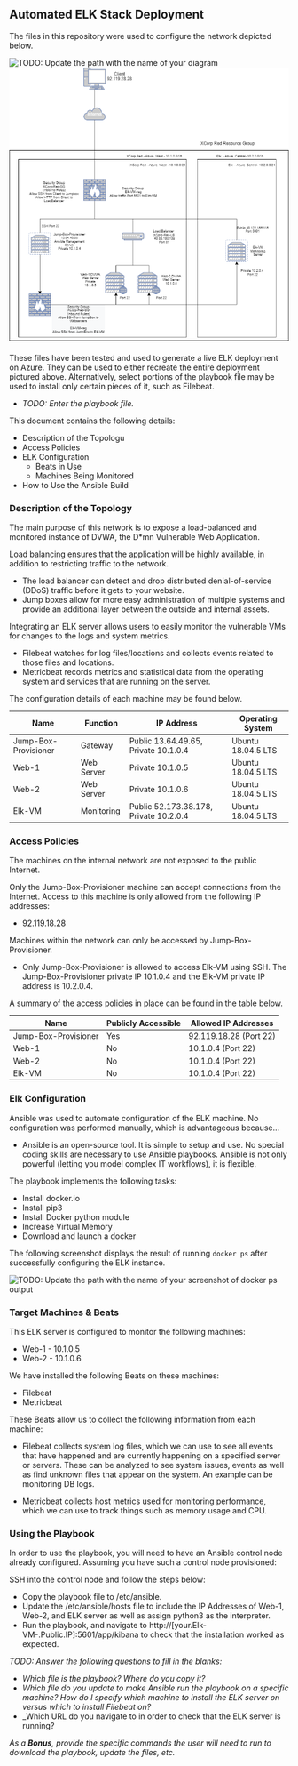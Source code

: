## Automated ELK Stack Deployment

The files in this repository were used to configure the network depicted below.

![TODO: Update the path with the name of your diagram](Images/diagram_filename.png)
![Elk Project Diagram](https://github.com/drclever/ELK-Project/blob/master/Images/Elk-Project-Diagram.png)

These files have been tested and used to generate a live ELK deployment on Azure. They can be used to either recreate the entire deployment pictured above. Alternatively, select portions of the playbook file may be used to install only certain pieces of it, such as Filebeat.

  - _TODO: Enter the playbook file._

This document contains the following details:
- Description of the Topologu
- Access Policies
- ELK Configuration
  - Beats in Use
  - Machines Being Monitored
- How to Use the Ansible Build


### Description of the Topology

The main purpose of this network is to expose a load-balanced and monitored instance of DVWA, the D*mn Vulnerable Web Application.

Load balancing ensures that the application will be highly available, in addition to restricting traffic to the network.
- The load balancer can detect and drop distributed denial-of-service (DDoS) traffic before it gets to your website.
- Jump boxes allow for more easy administration of multiple systems and provide an additional layer between the outside and internal assets.

Integrating an ELK server allows users to easily monitor the vulnerable VMs for changes to the logs and system metrics.
- Filebeat watches for log files/locations and collects events related to those files and locations.
- Metricbeat records metrics and statistical data from the operating system and services that are running on the server.

The configuration details of each machine may be found below.

| Name                 | Function   | IP Address                             | Operating System   |
|----------------------|------------|----------------------------------------|--------------------|
| Jump-Box-Provisioner | Gateway    | Public 13.64.49.65, Private 10.1.0.4   | Ubuntu 18.04.5 LTS |
| Web-1                | Web Server | Private 10.1.0.5                       | Ubuntu 18.04.5 LTS |
| Web-2                | Web Server | Private 10.1.0.6                       | Ubuntu 18.04.5 LTS |
| Elk-VM               | Monitoring | Public 52.173.38.178, Private 10.2.0.4 | Ubuntu 18.04.5 LTS |

### Access Policies

The machines on the internal network are not exposed to the public Internet. 

Only the Jump-Box-Provisioner machine can accept connections from the Internet. Access to this machine is only allowed from the following IP addresses:
- 92.119.18.28

Machines within the network can only be accessed by Jump-Box-Provisioner.
- Only Jump-Box-Provisioner is allowed to access Elk-VM using SSH. The Jump-Box-Provisioner private IP 10.1.0.4 and the Elk-VM private IP address is 10.2.0.4.

A summary of the access policies in place can be found in the table below.

| Name                 | Publicly Accessible | Allowed IP Addresses   |
|----------------------|---------------------|------------------------|
| Jump-Box-Provisioner | Yes                 | 92.119.18.28 (Port 22) |
| Web-1                | No                  | 10.1.0.4 (Port 22)     |
| Web-2                | No                  | 10.1.0.4 (Port 22)     |
| Elk-VM               | No                  | 10.1.0.4 (Port 22)     |

### Elk Configuration

Ansible was used to automate configuration of the ELK machine. No configuration was performed manually, which is advantageous because...
- Ansible is an open-source tool.  It is simple to setup and use.  No special coding skills are necessary to use Ansible playbooks.  Ansible is not only powerful (letting you model complex IT workflows), it is flexible.

The playbook implements the following tasks:
- Install docker.io
- Install pip3
- Install Docker python module
- Increase Virtual Memory
- Download and launch a docker

The following screenshot displays the result of running `docker ps` after successfully configuring the ELK instance.

![TODO: Update the path with the name of your screenshot of docker ps output](Images/docker_ps_output.png)

### Target Machines & Beats
This ELK server is configured to monitor the following machines:
- Web-1 - 10.1.0.5
- Web-2 - 10.1.0.6

We have installed the following Beats on these machines:
- Filebeat
- Metricbeat

These Beats allow us to collect the following information from each machine:
- Filebeat collects system log files, which we can use to see all events that have happened and are currently happening on a specified server or servers.  These can be analyzed to see system issues, events as well as find unknown files that appear on the system.  An example can be monitoring DB logs.

- Metricbeat collects host metrics used for monitoring performance, which we can use to track things such as memory usage and CPU.

### Using the Playbook
In order to use the playbook, you will need to have an Ansible control node already configured. Assuming you have such a control node provisioned: 

SSH into the control node and follow the steps below:
- Copy the playbook file to /etc/ansible.
- Update the /etc/ansible/hosts file to include the IP Addresses of Web-1, Web-2, and ELK server as well as assign python3 as the interpreter.
- Run the playbook, and navigate to http://[your.Elk-VM-.Public.IP]:5601/app/kibana to check that the installation worked as expected.

_TODO: Answer the following questions to fill in the blanks:_
- _Which file is the playbook? Where do you copy it?_
- _Which file do you update to make Ansible run the playbook on a specific machine? How do I specify which machine to install the ELK server on versus which to install Filebeat on?_
- _Which URL do you navigate to in order to check that the ELK server is running?

_As a **Bonus**, provide the specific commands the user will need to run to download the playbook, update the files, etc._
